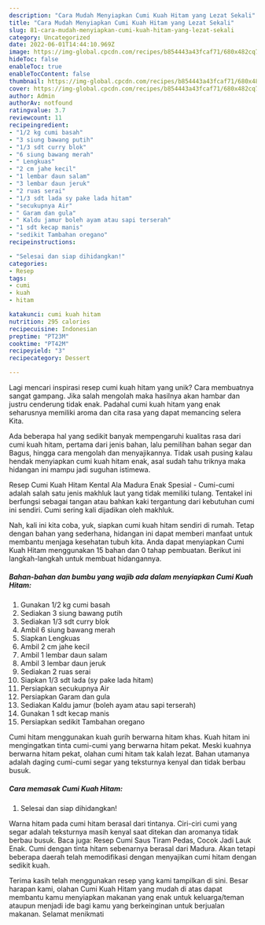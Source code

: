 ```yaml
---
description: "Cara Mudah Menyiapkan Cumi Kuah Hitam yang Lezat Sekali"
title: "Cara Mudah Menyiapkan Cumi Kuah Hitam yang Lezat Sekali"
slug: 81-cara-mudah-menyiapkan-cumi-kuah-hitam-yang-lezat-sekali
category: Uncategorized
date: 2022-06-01T14:44:10.969Z
image: https://img-global.cpcdn.com/recipes/b854443a43fcaf71/680x482cq70/cumi-kuah-hitam-foto-resep-utama.jpg
hideToc: false
enableToc: true
enableTocContent: false
thumbnail: https://img-global.cpcdn.com/recipes/b854443a43fcaf71/680x482cq70/cumi-kuah-hitam-foto-resep-utama.jpg
cover: https://img-global.cpcdn.com/recipes/b854443a43fcaf71/680x482cq70/cumi-kuah-hitam-foto-resep-utama.jpg
author: Admin
authorAv: notfound
ratingvalue: 3.7
reviewcount: 11
recipeingredient:
- "1/2 kg cumi basah"
- "3 siung bawang putih"
- "1/3 sdt curry blok"
- "6 siung bawang merah"
- " Lengkuas"
- "2 cm jahe kecil"
- "1 lembar daun salam"
- "3 lembar daun jeruk"
- "2 ruas serai"
- "1/3 sdt lada sy pake lada hitam"
- "secukupnya Air"
- " Garam dan gula"
- " Kaldu jamur boleh ayam atau sapi terserah"
- "1 sdt kecap manis"
- "sedikit Tambahan oregano"
recipeinstructions:

- "Selesai dan siap dihidangkan!"
categories:
- Resep
tags:
- cumi
- kuah
- hitam

katakunci: cumi kuah hitam 
nutrition: 295 calories
recipecuisine: Indonesian
preptime: "PT23M"
cooktime: "PT42M"
recipeyield: "3"
recipecategory: Dessert

---
```





Lagi mencari inspirasi resep cumi kuah hitam yang unik? Cara membuatnya sangat gampang. Jika salah mengolah maka hasilnya akan hambar dan justru cenderung tidak enak. Padahal cumi kuah hitam yang enak seharusnya memiliki aroma dan cita rasa yang dapat memancing selera Kita.





Ada beberapa hal yang sedikit banyak mempengaruhi kualitas rasa dari cumi kuah hitam, pertama dari jenis bahan, lalu pemilihan bahan segar dan Bagus, hingga cara mengolah dan menyajikannya. Tidak usah pusing kalau hendak menyiapkan cumi kuah hitam enak,      asal sudah tahu triknya maka hidangan ini mampu jadi suguhan istimewa.














Resep Cumi Kuah Hitam Kental Ala Madura Enak Spesial - Cumi-cumi adalah salah satu jenis makhluk laut yang tidak memiliki tulang. Tentakel ini berfungsi sebagai tangan atau bahkan kaki tergantung dari kebutuhan cumi ini sendiri. Cumi sering kali dijadikan oleh makhluk.






Nah, kali ini kita coba, yuk, siapkan cumi kuah hitam sendiri di rumah. Tetap dengan bahan yang sederhana, hidangan ini dapat memberi manfaat untuk membantu menjaga kesehatan tubuh kita. Anda dapat menyiapkan Cumi Kuah Hitam menggunakan 15 bahan dan 0 tahap pembuatan. Berikut ini langkah-langkah untuk membuat hidangannya.

<!--inarticleads1-->

##### Bahan-bahan dan bumbu yang wajib ada dalam menyiapkan Cumi Kuah Hitam:

1. Gunakan 1/2 kg cumi basah
1. Sediakan 3 siung bawang putih
1. Sediakan 1/3 sdt curry blok
1. Ambil 6 siung bawang merah
1. Siapkan  Lengkuas
1. Ambil 2 cm jahe kecil
1. Ambil 1 lembar daun salam
1. Ambil 3 lembar daun jeruk
1. Sediakan 2 ruas serai
1. Siapkan 1/3 sdt lada (sy pake lada hitam)
1. Persiapkan secukupnya Air
1. Persiapkan  Garam dan gula
1. Sediakan  Kaldu jamur (boleh ayam atau sapi terserah)
1. Gunakan 1 sdt kecap manis
1. Persiapkan sedikit Tambahan oregano


Cumi hitam menggunakan kuah gurih berwarna hitam khas. Kuah hitam ini mengingatkan tinta cumi-cumi yang berwarna hitam pekat. Meski kuahnya berwarna hitam pekat, olahan cumi hitam tak kalah lezat. Bahan utamanya adalah daging cumi-cumi segar yang teksturnya kenyal dan tidak berbau busuk. 

<!--inarticleads2-->

##### Cara memasak Cumi Kuah Hitam:


1. Selesai dan siap dihidangkan!

Warna hitam pada cumi hitam berasal dari tintanya. Ciri-ciri cumi yang segar adalah teksturnya masih kenyal saat ditekan dan aromanya tidak berbau busuk. Baca juga: Resep Cumi Saus Tiram Pedas, Cocok Jadi Lauk Enak. Cumi dengan tinta hitam sebenarnya berasal dari Madura. Akan tetapi beberapa daerah telah memodifikasi dengan menyajikan cumi hitam dengan sedikit kuah. 

Terima kasih telah menggunakan resep yang kami tampilkan di sini. Besar harapan kami, olahan Cumi Kuah Hitam yang mudah di atas dapat membantu kamu menyiapkan makanan yang enak untuk keluarga/teman ataupun menjadi ide bagi kamu yang berkeinginan untuk berjualan makanan. Selamat menikmati
